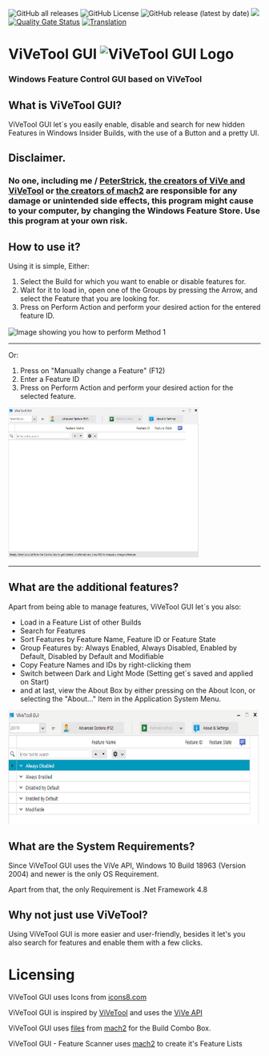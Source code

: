 ![GitHub all releases](https://img.shields.io/github/downloads/peterstrick/vivetool-gui/total)
![GitHub License](https://img.shields.io/github/license/peterstrick/vivetool-gui)
![GitHub release (latest by date)](https://img.shields.io/github/v/release/peterstrick/vivetool-gui)
[![](https://dcbadge.vercel.app/api/server/8vDFXEucp2?style=flat)](https://discord.gg/8vDFXEucp2)
[![Quality Gate Status](https://sonarcloud.io/api/project_badges/measure?project=PeterStrick_ViVeTool-GUI&metric=alert_status)](https://sonarcloud.io/summary/new_code?id=PeterStrick_ViVeTool-GUI)
[![Translation](https://weblate.rawrr.cf/widgets/vivetool-gui/-/svg-badge.svg)](https://weblate.rawrr.cf/engage/vivetool-gui)

# ViVeTool GUI <img src="/images/icons8-advertisement-page-96.png" alt="ViVeTool GUI Logo" width="32"/> 
### Windows Feature Control GUI based on ViVeTool

## What is ViVeTool GUI?
ViVeTool GUI let´s you easily enable, disable and search for new hidden Features in Windows Insider Builds, with the use of a Button and a pretty UI.

## Disclaimer.
### No one, including me / [PeterStrick](https://github.com/PeterStrick), [the creators of ViVe and ViVeTool](https://github.com/thebookisclosed/ViVe) or [the creators of mach2](https://github.com/riverar/mach2) are responsible for any damage or unintended side effects, this program might cause to your computer, by changing the Windows Feature Store. Use this program at your own risk.

## How to use it?
Using it is simple, 
Either:

1. Select the Build for which you want to enable or disable features for.
2. Wait for it to load in, open one of the Groups by pressing the Arrow, and select the Feature that you are looking for.
3. Press on Perform Action and perform your desired action for the entered feature ID.

<img align="center" width="395" height="300" src="/images/Method1.gif" alt="Image showing you how to perform Method 1" />


---

Or:
1. Press on "Manually change a Feature" (F12)
2. Enter a Feature ID
3. Press on Perform Action and perform your desired action for the selected feature.

<img width="380" height="300" src="/images/Method2.gif" alt="Image showing you how to perform Method 2" />

---

## What are the additional features?
Apart from being able to manage features, ViVeTool GUI let´s you also:
- Load in a Feature List of other Builds
- Search for Features 
- Sort Features by Feature Name, Feature ID or Feature State
- Group Features by: Always Enabled, Always Disabled, Enabled by Default, Disabled by Default and Modifiable
- Copy Feature Names and IDs by right-clicking them
- Switch between Dark and Light Mode (Setting get´s saved and applied on Start)
- and at last, view the About Box by either pressing on the About Icon, or selecting the "About..." Item in the Application System Menu.

<img width="500" height="228" src="/images/Searching.gif" alt="Image showing you how to search" />

## What are the System Requirements?
Since ViVeTool GUI uses the ViVe API, Windows 10 Build 18963 (Version 2004) and newer is the only OS Requirement.

Apart from that, the only Requirement is .Net Framework 4.8

## Why not just use ViVeTool?
Using ViVeTool GUI is more easier and user-friendly, besides it let's you also search for features and enable them with a few clicks.

# Licensing
ViVeTool GUI uses Icons from [icons8.com](https://icons8.com/)

ViVeTool GUI is inspired by [ViVeTool](https://github.com/thebookisclosed/ViVe) and uses the [ViVe API](https://github.com/thebookisclosed/ViVe/tree/master/ViVe)

ViVeTool GUI uses [files](https://github.com/riverar/mach2/tree/master/features) from [mach2](https://github.com/riverar/mach2) for the Build Combo Box.

ViVeTool GUI - Feature Scanner uses [mach2](https://github.com/riverar/mach2) to create it's Feature Lists
